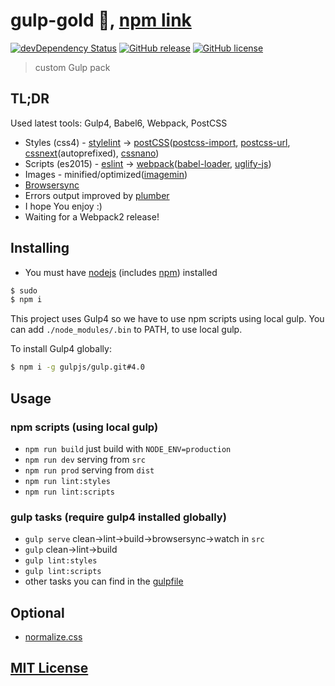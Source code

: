 # gulp-gold :wrench:, [npm link](https://www.npmjs.org/package/gulp-gold)
[![devDependency Status](https://david-dm.org/arturparkhisenko/gulp-gold/dev-status.svg)](https://david-dm.org/arturparkhisenko/gulp-gold#info=devDependencies) [![GitHub release](https://img.shields.io/github/release/arturparkhisenko/gulp-gold.svg)](https://github.com/arturparkhisenko/gulp-gold/releases) [![GitHub license](https://img.shields.io/github/license/arturparkhisenko/gulp-gold.svg)](https://github.com/arturparkhisenko/gulp-gold/blob/master/LICENSE.md)
> custom Gulp pack

## TL;DR
Used latest tools: Gulp4, Babel6, Webpack, PostCSS
- Styles (css4) - [stylelint](http://stylelint.io/) -> [postCSS](https://www.npmjs.org/package/gulp-postcss)([postcss-import](https://www.npmjs.org/package/postcss-import), [postcss-url](https://www.npmjs.org/package/postcss-url), [cssnext](https://www.npmjs.org/package/postcss-cssnext)(autoprefixed), [cssnano](https://www.npmjs.org/package/cssnano))
- Scripts (es2015) - [eslint](https://www.npmjs.org/package/eslint) -> [webpack](https://webpack.github.io/)([babel-loader](https://www.npmjs.org/package/babel-loader), [uglify-js](https://www.npmjs.org/package/gulp-uglify))
- Images - minified/optimized([imagemin](https://www.npmjs.org/package/gulp-imagemin))
- [Browsersync](https://www.npmjs.com/package/browser-sync)
- Errors output improved by [plumber](https://www.npmjs.org/package/gulp-plumber)
- I hope You enjoy :)
- Waiting for a Webpack2 release!

## Installing
- You must have [nodejs](http://nodejs.org/) (includes [npm](https://www.npmjs.org/)) installed

```sh
$ sudo
$ npm i
```

This project uses Gulp4 so we have to use npm scripts using local gulp. You can add `./node_modules/.bin` to PATH, to use local gulp.

To install Gulp4 globally:

```sh
$ npm i -g gulpjs/gulp.git#4.0
```

## Usage
### npm scripts (using local gulp)
- `npm run build` just build with `NODE_ENV=production`
- `npm run dev` serving from `src`
- `npm run prod` serving from `dist`
- `npm run lint:styles`
- `npm run lint:scripts`
<!-- - `npm run validate:webpack` validate webpack2 config -->

### gulp tasks (require gulp4 installed globally)
- `gulp serve` clean->lint->build->browsersync->watch in `src`
- `gulp` clean->lint->build
- `gulp lint:styles`
- `gulp lint:scripts`
- other tasks you can find in the [gulpfile](gulpfile.babel.js)

## Optional
- [normalize.css](https://github.com/necolas/normalize.css)

## [MIT License](LICENSE.md)
